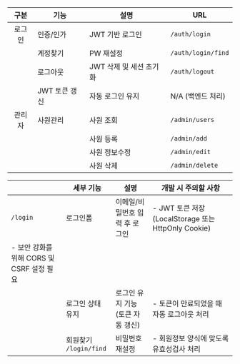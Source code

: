 | 구분       | 기능        | 설명                    | URL                  |
|:---:|------------------|-----------------------|----------------------|
| 로그인 |    인증/인가   | JWT 기반 로그인         | `/auth/login`        |
|               | 계정찾기    | PW 재설정               | `/auth/login/find`   |
|               | 로그아웃    | JWT 삭제 및 세션 초기화  | `/auth/logout`       |
|               | JWT 토큰 갱신 | 자동 로그인 유지        |N/A (백엔드 처리)  |
| 관리자        | 사원관리   | 사원 조회               | `/admin/users`       |
|               |             | 사원 등록               | `/admin/add`         |
|               |             | 사원 정보수정           | `/admin/edit`        |
|               |             | 사원 삭제               | `/admin/delete`      |

|        | 세부 기능       | 설명                          | 개발 시 주의할 사항                                      |
|--------|-----------------|-----------------------------|------------------------------------------------------|
| `/login` | 로그인폼        | 이메일/비밀번호 입력 후 로그인 | - JWT 토큰 저장 (LocalStorage 또는 HttpOnly Cookie) 
                                                              - 보안 강화를 위해 CORS 및 CSRF 설정 필요   |
|        | 로그인 상태 유지 | 로그인 유지 기능 (토큰 자동 갱신) | - 토큰이 만료되었을 때 자동 로그아웃 처리               |
|        | 회원찾기<br /> `/login/find`       | 비밀번호 재설정                | - 회원정보 양식에 맞도록 유효성검사 처리                  |


